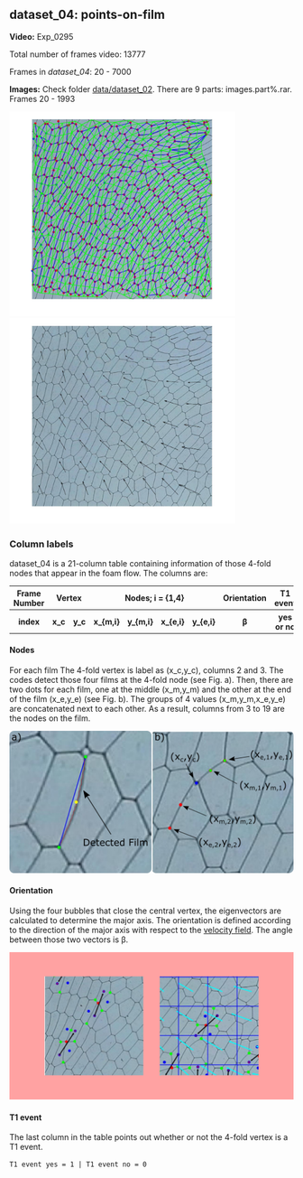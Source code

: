 ## dataset_04: points-on-film

**Video:** Exp_0295 

Total number of frames video: 13777 

Frames in *dataset_04*: 20 - 7000

**Images:** Check folder [data/dataset_02](https://github.com/O44T/T1-feature-extraction/tree/master/data/dataset_02 "Images"). There are 9 parts: images.part%.rar. Frames 20 - 1993

<img src = "https://github.com/O44T/T1-feature-extraction/blob/master/data/dataset_03/sketch/AllInfo.jpg" width = "400"><img src = "https://github.com/O44T/T1-feature-extraction/blob/master/data/dataset_03/sketch/VectorField.jpg" width = "400">

### Column labels

dataset_04 is a 21-column table containing information of those 4-fold nodes that appear in the foam flow. 
The columns are:
    
<table>
    <thead>
        <tr>
            <th>Frame Number</th>
            <th colspan=2>Vertex</th>
            <th colspan=4>Nodes; i = {1,4}</th>
            <th>Orientation</th>
            <th>T1 event</th>
        </tr>
    </thead>
    <tbody>
        <tr>
            <th>index</th>
            <th>x_c</th>
            <th>y_c</th>
            <th>x_{m,i}</th>
            <th>y_{m,i}</th>
            <th>x_{e,i}</th>
            <th>y_{e,i}</th>
            <th>&beta;</th>
            <th>yes or no</th>
        </tr>
    </tbody>
</table>

#### Nodes

For each film 
The 4-fold vertex is label as (x_c,y_c), columns 2 and 3. The codes detect those four films at the 4-fold node (see Fig. a). Then, there are two dots for each film, one at the middle (x_m,y_m) and the other at the end of the film (x_e,y_e) (see Fig. b). The groups of 4 values (x_m,y_m,x_e,y_e) are concatenated next to each other. As a result, columns from 3 to 19 are the nodes on the film. 

<img src = "https://github.com/O44T/T1-feature-extraction/blob/master/data/dataset_04/sketch/Dots.png" width = "700" style="background-color:blue;" /> 

#### Orientation

Using the four bubbles that close the central vertex, the eigenvectors are calculated to determine the major axis. The orientation is defined according to the direction of the major axis with respect to the [velocity field](https://github.com/O44T/T1-feature-extraction/blob/master/data/dataset_03/sketch/VectorField.jpg). The angle between those two vectors is <th>&beta;</th>.

<img src = "https://github.com/O44T/T1-feature-extraction/blob/master/data/dataset_03/sketch/Orientation_Sketch.png" width = "700">

#### T1 event 

The last column in the table points out whether or not the 4-fold vertex is a T1 event. 

    T1 event yes = 1 | T1 event no = 0
